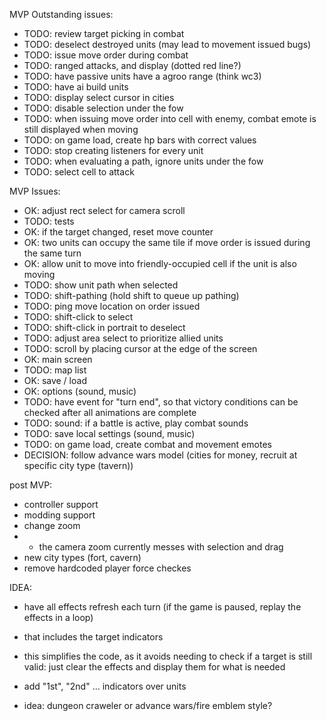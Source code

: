MVP Outstanding issues:

- TODO: review target picking in combat
- TODO: deselect destroyed units (may lead to movement issued bugs)
- TODO: issue move order during combat
- TODO: ranged attacks, and display (dotted red line?)
- TODO: have passive units have a agroo range (think wc3)
- TODO: have ai build units
- TODO: display select cursor in cities
- TODO: disable selection under the fow
- TODO: when issuing move order into cell with enemy, combat emote is still
  displayed when moving
- TODO: on game load, create hp bars with correct values
- TODO: stop creating listeners for every unit
- TODO: when evaluating a path, ignore units under the fow
- TODO: select cell to attack

MVP Issues:

- OK: adjust rect select for camera scroll
- TODO: tests
- OK: if the target changed, reset move counter
- OK: two units can occupy the same tile if move order is issued during the same
  turn
- OK: allow unit to move into friendly-occupied cell if the unit is also moving
- TODO: show unit path when selected
- TODO: shift-pathing (hold shift to queue up pathing)
- TODO: ping move location on order issued
- TODO: shift-click to select
- TODO: shift-click in portrait to deselect
- TODO: adjust area select to prioritize allied units
- TODO: scroll by placing cursor at the edge of the screen
- OK: main screen
- TODO: map list
- OK: save / load
- OK: options (sound, music)
- TODO: have event for "turn end", so that victory conditions can be checked
  after all animations are complete
- TODO: sound: if a battle is active, play combat sounds
- TODO: save local settings (sound, music)
- TODO: on game load, create combat and movement emotes
- DECISION: follow advance wars model (cities for money, recruit at specific
  city type (tavern))

post MVP:

- controller support
- modding support
- change zoom
-
  - the camera zoom currently messes with selection and drag
- new city types (fort, cavern)
- remove hardcoded player force checkes

IDEA:

- have all effects refresh each turn (if the game is paused, replay the effects
  in a loop)
- that includes the target indicators
- this simplifies the code, as it avoids needing to check if a target is still
  valid: just clear the effects and display them for what is needed

- add "1st", "2nd" ... indicators over units

- idea: dungeon craweler or advance wars/fire emblem style?
